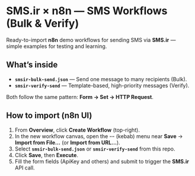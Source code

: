 # SMS.ir × n8n — SMS Workflows (Bulk & Verify)

Ready-to-import **n8n** demo workflows for sending SMS via **SMS.ir** — simple examples for testing and learning.

## What’s inside
- **`smsir-bulk-send.json`** — Send one message to many recipients (Bulk).  
- **`smsir-verify-send`** — Template-based, high-priority messages (Verify).

Both follow the same pattern: **Form → Set → HTTP Request**.

## How to import (n8n UI)
1. From **Overview**, click **Create Workflow** (top-right).  
2. In the new workflow canvas, open the **⋯** (kebab) menu near **Save** → **Import from File…** (or **Import from URL…**).  
3. Select **`smsir-bulk-send.json`** or **`smsir-verify-send`** from this repo.  
4. Click **Save**, then **Execute**.  
5. Fill the form fields (ApiKey and others) and submit to trigger the **SMS.ir** API call.
